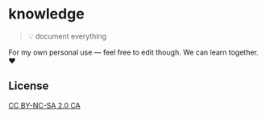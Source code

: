 # knowledge

> 💡 document everything

For my own personal use — feel free to edit though. We can learn
together. ❤

## License

[CC BY-NC-SA 2.0 CA](https://creativecommons.org/licenses/by-nc-sa/2.0/ca/)
